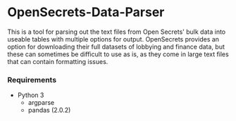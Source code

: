# OpenSecrets-Data-Parser

This is a tool for parsing out the text files from Open Secrets' bulk data into useable tables with multiple options for output. OpenSecrets provides an option for downloading their full datasets of lobbying and finance data, but these can sometimes be difficult to use as is, as they come in large text files that can contain formatting issues.

### Requirements

* Python 3
  * argparse
  * pandas (2.0.2)
